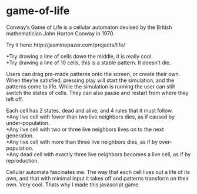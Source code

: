 # game-of-life
Conway’s Game of Life is a cellular automaton devised by the British mathematician John Horton Conway in 1970.

<p>Try it here: http://jasminepazer.com/projects/life/</p>

*Try drawing a line of cells down the middle, it is really cool. <br/>
*Try drawing a line of 10 cells, this is a stable pattern. It doesn’t die.

Users can drag pre-made patterns onto the screen, or create their own. When they’re satisfied, pressing play will start the simulation, and the patterns come to life. While the simulation is running the user can still switch the states of cells. They can also pause and restart from where they left off.

Each cell has 2 states, dead and alive, and 4 rules that it must follow. <br/>
*Any live cell with fewer than two live neighbors dies, as if caused by under-population. <br/>
*Any live cell with two or three live neighbors lives on to the next generation. <br/>
*Any live cell with more than three live neighbors dies, as if by over-population. <br/>
*Any dead cell with exactly three live neighbors becomes a live cell, as if by reproduction.

Cellular automata fascinates me. The way that each cell lives out a life of its own, and that with minimal input it takes off and patterns transform on their own. Very cool. Thats why I made this javascript game.
